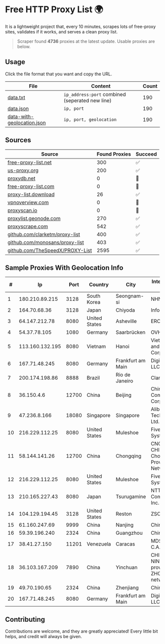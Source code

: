 
# Free HTTP Proxy List 🌍

It is a lightweight project that, every 10 minutes, scrapes lots of free-proxy sites, validates if it works, and serves a clean proxy list.


> Scraper found **4736** proxies at the latest update. Usable proxies are below.

## Usage

Click the file format that you want and copy the URL.


|File|Content|Count|
|----|-------|-----|
|[data.txt](https://raw.githubusercontent.com/themiralay/Proxy-List-World/master/data.txt)|`ip_address:port` combined (seperated new line)|190|
|[data.json](https://raw.githubusercontent.com/themiralay/Proxy-List-World/master/data.json)|`ip, port`|190|
|[data-with-geolocation.json](https://raw.githubusercontent.com/themiralay/Proxy-List-World/master/data-with-geolocation.json)|`ip, port, geolocation`|190|

## Sources

|Source|Found Proxies|Succeed|
|------|-------------|-------|
|[free-proxy-list.net](https://free-proxy-list.net)|300|✅|
|[us-proxy.org](https://www.us-proxy.org)|200|✅|
|[proxydb.net](http://proxydb.net)|0|🚫|
|[free-proxy-list.com](https://free-proxy-list.com/?page=&port=&type%5B%5D=http&type%5B%5D=https&up_time=0&search=Search)|0|🚫|
|[proxy-list.download](https://www.proxy-list.download/HTTP)|26|✅|
|[vpnoverview.com](https://vpnoverview.com/privacy/anonymous-browsing/free-proxy-servers)|0|🚫|
|[proxyscan.io](https://www.proxyscan.io)|0|🚫|
|[proxylist.geonode.com](https://proxylist.geonode.com/api/proxy-list?limit=300&page=1&sort_by=lastChecked&sort_type=desc&protocols=http,https)|270|✅|
|[proxyscrape.com](https://api.proxyscrape.com/v2/?request=displayproxies&protocol=http&timeout=10000&country=all&ssl=all&anonymity=all)|542|✅|
|[github.com/clarketm/proxy-list](https://raw.githubusercontent.com/clarketm/proxy-list/master/proxy-list-raw.txt)|400|✅|
|[github.com/monosans/proxy-list](https://raw.githubusercontent.com/monosans/proxy-list/main/proxies/http.txt)|403|✅|
|[github.com/TheSpeedX/PROXY-List](https://raw.githubusercontent.com/TheSpeedX/PROXY-List/master/http.txt)|2595|✅|


## Sample Proxies With Geolocation Info

|#|Ip|Port|Country|City|Internet Service Provider|
|-|--|----|-------|----|-------------------------|
|1|180.210.89.215|3128|South Korea|Seongnam-si|NHNCLOUD|
|2|164.70.68.36|3128|Japan|Chiyoda|InfoSphere|
|3|64.147.212.78|8080|United States|Asheville|ERC Broadband|
|4|54.37.78.105|1080|Germany|Saarbrücken|OVH SAS|
|5|113.160.132.195|8080|Vietnam|Hanoi|VietNam Post and Telecom Corporation|
|6|167.71.48.245|8080|Germany|Frankfurt am Main|DigitalOcean, LLC|
|7|200.174.198.86|8888|Brazil|Rio de Janeiro|Claro S.A|
|8|36.150.4.6|12700|China|Beijing|China Mobile Communications Corporation|
|9|47.236.8.166|18080|Singapore|Singapore|Alibaba (US) Technology Co., Ltd.|
|10|216.229.112.25|8080|United States|Muleshoe|Five Area Systems, LLC|
|11|58.144.141.26|12700|China|Chongqing|CNC Group CHINA169 Chongqing Province Network|
|12|216.229.112.25|8080|United States|Muleshoe|Five Area Systems, LLC|
|13|210.165.227.43|8080|Japan|Tsurugamine|NTT PC Communications, Inc.|
|14|104.129.194.45|3128|United States|Reston|ZSCALER, INC.|
|15|61.160.247.69|9999|China|Nanjing|China Telecom|
|16|59.39.196.240|2324|China|Guangzhou|Chinanet|
|17|38.41.27.150|11201|Venezuela|Caracas|MDS TELECOM C.A.|
|18|36.103.167.209|7890|China|Yinchuan|CHINANET NINGXIA province ZHONGWEI IDC network|
|19|49.70.190.65|2324|China|Zhenjiang|Chinanet|
|20|167.71.48.245|8080|Germany|Frankfurt am Main|DigitalOcean, LLC|



## Contributing

Contributions are welcome, and they are greatly appreciated! Every
little bit helps, and credit will always be given.

